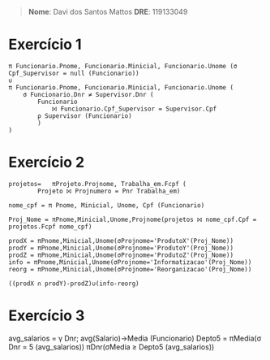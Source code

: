 > **Nome**: Davi dos Santos Mattos             **DRE**: 119133049

# Exercício 1
```
π Funcionario.Pnome, Funcionario.Minicial, Funcionario.Unome (σ Cpf_Supervisor = null (Funcionario))
∪
π Funcionario.Pnome, Funcionario.Minicial, Funcionario.Unome (
	σ Funcionario.Dnr ≠ Supervisor.Dnr (
		Funcionario 
			⨝ Funcionario.Cpf_Supervisor = Supervisor.Cpf 
		ρ Supervisor (Funcionario)
		)
)
```
# Exercício 2

```
projetos=   πProjeto.Projnome, Trabalha_em.Fcpf (
		Projeto ⨝ Projnumero = Pnr Trabalha_em)

nome_cpf = π Pnome, Minicial, Unome, Cpf (Funcionario)

Proj_Nome = πPnome,Minicial,Unome,Projnome(projetos ⨝ nome_cpf.Cpf = projetos.Fcpf nome_cpf)

prodX = πPnome,Minicial,Unome(σProjnome='ProdutoX'(Proj_Nome))
prodY = πPnome,Minicial,Unome(σProjnome='ProdutoY'(Proj_Nome))
prodZ = πPnome,Minicial,Unome(σProjnome='ProdutoZ'(Proj_Nome))
info = πPnome,Minicial,Unome(σProjnome='Informatizacao'(Proj_Nome))
reorg = πPnome,Minicial,Unome(σProjnome='Reorganizacao'(Proj_Nome))

((prodX ∩ prodY)-prodZ)∪(info-reorg)

```
# Exercício 3
avg_salarios =  γ Dnr; avg(Salario)→Media (Funcionario)
Depto5 = πMedia(σ Dnr = 5 (avg_salarios))
πDnr(σMedia ≥ Depto5 (avg_salarios))
